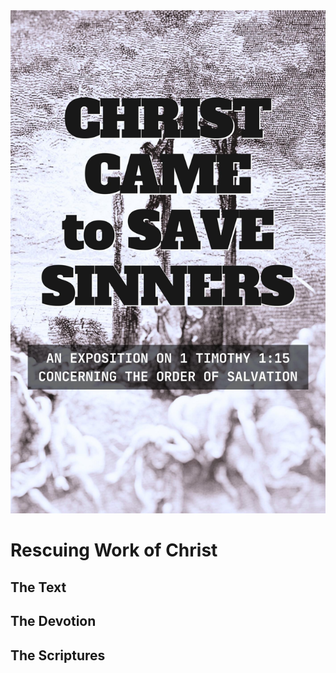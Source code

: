 <img class="intro-right" src="book-ccss-3.jpg">

# Rescuing Work of Christ

## The Text

## The Devotion

## The Scriptures
